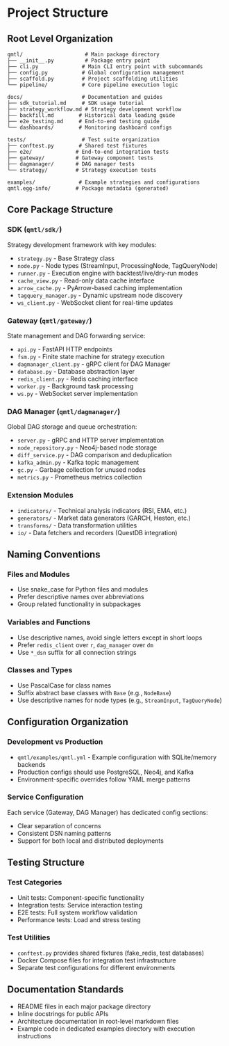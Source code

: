# Project Structure

## Root Level Organization

```
qmtl/                    # Main package directory
├── __init__.py          # Package entry point
├── cli.py              # Main CLI entry point with subcommands
├── config.py           # Global configuration management
├── scaffold.py         # Project scaffolding utilities
└── pipeline/           # Core pipeline execution logic

docs/                   # Documentation and guides
├── sdk_tutorial.md     # SDK usage tutorial
├── strategy_workflow.md # Strategy development workflow
├── backfill.md        # Historical data loading guide
├── e2e_testing.md     # End-to-end testing guide
└── dashboards/        # Monitoring dashboard configs

tests/                  # Test suite organization
├── conftest.py        # Shared test fixtures
├── e2e/              # End-to-end integration tests
├── gateway/          # Gateway component tests
├── dagmanager/       # DAG manager tests
└── strategy/         # Strategy execution tests

examples/              # Example strategies and configurations
qmtl.egg-info/        # Package metadata (generated)
```

## Core Package Structure

### SDK (`qmtl/sdk/`)
Strategy development framework with key modules:
- `strategy.py` - Base Strategy class
- `node.py` - Node types (StreamInput, ProcessingNode, TagQueryNode)
- `runner.py` - Execution engine with backtest/live/dry-run modes
- `cache_view.py` - Read-only data cache interface
- `arrow_cache.py` - PyArrow-based caching implementation
- `tagquery_manager.py` - Dynamic upstream node discovery
- `ws_client.py` - WebSocket client for real-time updates

### Gateway (`qmtl/gateway/`)
State management and DAG forwarding service:
- `api.py` - FastAPI HTTP endpoints
- `fsm.py` - Finite state machine for strategy execution
- `dagmanager_client.py` - gRPC client for DAG Manager
- `database.py` - Database abstraction layer
- `redis_client.py` - Redis caching interface
- `worker.py` - Background task processing
- `ws.py` - WebSocket server implementation

### DAG Manager (`qmtl/dagmanager/`)
Global DAG storage and queue orchestration:
- `server.py` - gRPC and HTTP server implementation
- `node_repository.py` - Neo4j-based node storage
- `diff_service.py` - DAG comparison and deduplication
- `kafka_admin.py` - Kafka topic management
- `gc.py` - Garbage collection for unused nodes
- `metrics.py` - Prometheus metrics collection

### Extension Modules
- `indicators/` - Technical analysis indicators (RSI, EMA, etc.)
- `generators/` - Market data generators (GARCH, Heston, etc.)
- `transforms/` - Data transformation utilities
- `io/` - Data fetchers and recorders (QuestDB integration)

## Naming Conventions

### Files and Modules
- Use snake_case for Python files and modules
- Prefer descriptive names over abbreviations
- Group related functionality in subpackages

### Variables and Functions
- Use descriptive names, avoid single letters except in short loops
- Prefer `redis_client` over `r`, `dag_manager` over `dm`
- Use `*_dsn` suffix for all connection strings

### Classes and Types
- Use PascalCase for class names
- Suffix abstract base classes with `Base` (e.g., `NodeBase`)
- Use descriptive names for node types (e.g., `StreamInput`, `TagQueryNode`)

## Configuration Organization

### Development vs Production
- `qmtl/examples/qmtl.yml` - Example configuration with SQLite/memory backends
- Production configs should use PostgreSQL, Neo4j, and Kafka
- Environment-specific overrides follow YAML merge patterns

### Service Configuration
Each service (Gateway, DAG Manager) has dedicated config sections:
- Clear separation of concerns
- Consistent DSN naming patterns
- Support for both local and distributed deployments

## Testing Structure

### Test Categories
- Unit tests: Component-specific functionality
- Integration tests: Service interaction testing
- E2E tests: Full system workflow validation
- Performance tests: Load and stress testing

### Test Utilities
- `conftest.py` provides shared fixtures (fake_redis, test databases)
- Docker Compose files for integration test infrastructure
- Separate test configurations for different environments

## Documentation Standards

- README files in each major package directory
- Inline docstrings for public APIs
- Architecture documentation in root-level markdown files
- Example code in dedicated examples directory with execution instructions